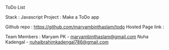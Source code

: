 ToDo List

Stack : Javascript
Project : Make a ToDo app

Github repo : https://github.com/maryambinthaslam/todo
Hosted Page link : 

Team Members :
Maryam PK - maryambinthaslam@gmail.com
Nuha Kadengal - nuhaibrahimkadengal786@gmail.com
